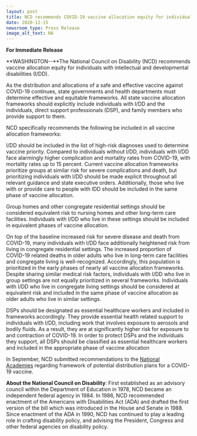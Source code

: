 ```yaml
---
layout: post
title: NCD recommends COVID-19 vaccine allocation equity for individuals with I/DD
date: 2020-12-15
newsroom_type: Press Release
image_alt_text: NA
---
```

**For Immediate Release**

**WASHINGTON--**The National Council on Disability (NCD) recommends vaccine allocation equity for individuals with intellectual and developmental disabilities (I/DD).

As the distribution and allocations of a safe and effective vaccine against COVID-19 continues, state governments and health departments must determine effective and equitable frameworks. All state vaccine allocation frameworks should explicitly include individuals with I/DD and the individuals, direct support professionals (DSP), and family members who provide support to them.

NCD specifically recommends the following be included in all vaccine allocation frameworks:

I/DD should be included in the list of high-risk diagnoses used to determine vaccine priority. Compared to individuals without I/DD, individuals with I/DD face alarmingly higher complication and mortality rates from COVID-19, with mortality rates up to 15 percent. Current vaccine allocation frameworks prioritize groups at similar risk for severe complications and death, but prioritizing individuals with I/DD should be made explicit throughout all relevant guidance and state executive orders. Additionally, those who live with or provide care to people with IDD should be included in the same phase of vaccine allocation. 

Group homes and other congregate residential settings should be considered equivalent risk to nursing homes and other long-term care facilities. Individuals with I/DD who live in these settings should be included in equivalent phases of vaccine allocation.

On top of the baseline increased risk for severe disease and death from COVID-19, many individuals with I/DD face additionally heightened risk from living in congregate residential settings. The increased proportion of COVID-19 related deaths in older adults who live in long-term care facilities and congregate living is well-recognized. Accordingly, this population is prioritized in the early phases of nearly all vaccine allocation frameworks. Despite sharing similar medical risk factors, individuals with I/DD who live in group settings are not equally prioritized in several frameworks. Individuals with I/DD who live in congregate living settings should be considered at equivalent risk and included in the same phase of vaccine allocation as older adults who live in similar settings.

DSPs should be designated as essential healthcare workers and included in frameworks accordingly. They provide essential health related support to individuals with I/DD, including work that involves exposure to aerosols and bodily fluids. As a result, they are at significantly higher risk for exposure to and contraction of COVID-19. In order to protect DSPs and the individuals they support, all DSPs should be classified as essential healthcare workers and included in the appropriate phase of vaccine allocation

In September, NCD submitted recommendations to the [National Academies](https://ncd.gov/newsroom/2020/ncd-makes-recommendations-covid-19-vaccine-framework) regarding framework of potential distribution plans for a COVID-19 vaccine.

**About the National Council on Disability**: First established as an advisory council within the Department of Education in 1978, NCD became an independent federal agency in 1984. In 1986, NCD recommended enactment of the Americans with Disabilities Act (ADA) and drafted the first version of the bill which was introduced in the House and Senate in 1988. Since enactment of the ADA in 1990, NCD has continued to play a leading role in crafting disability policy, and advising the President, Congress and other federal agencies on disability policy.
